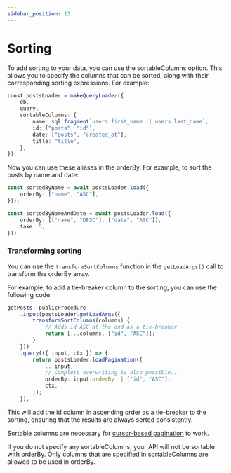 ```yaml
---
sidebar_position: 13
---
```


# Sorting

To add sorting to your data, you can use the sortableColumns option. This allows you to specify the columns that can be sorted, along with their corresponding sorting expressions. For example:

```ts
const postsLoader = makeQueryLoader({
    db,
    query,
    sortableColumns: {
        name: sql.fragment`users.first_name || users.last_name`,
        id: ["posts", "id"],
        date: ["posts", "created_at"],
        title: "title",
    },
});
```

Now you can use these aliases in the orderBy. For example, to sort the posts by name and date:

```ts
const sortedByName = await postsLoader.load({
    orderBy: ["name", "ASC"],
}));

const sortedByNameAndDate = await postsLoader.load({
    orderBy: [["name", "DESC"], ["date", "ASC"]],
    take: 5,
}))
```

### Transforming sorting

You can use the `transformSortColumns` function in the `getLoadArgs()` call to transform the orderBy array.

For example, to add a tie-breaker column to the sorting, you can use the following code:

```ts title="postsRouter.ts"
getPosts: publicProcedure
    .input(postsLoader.getLoadArgs({
        transformSortColumns(columns) {
            // Adds id ASC at the end as a tie-breaker
            return [...columns, ["id", "ASC"]];
        }
    }))
    .query(({ input, ctx }) => {
        return postsLoader.loadPagination({
            ...input,
            // Complete overwriting is also possible...
            orderBy: input.orderBy || ["id", "ASC"],
            ctx,
        });
    }),
```

This will add the id column in ascending order as a tie-breaker to the sorting, ensuring that the results are always sorted consistently.

Sortable columns are necessary for [cursor-based pagination](./cursor-pagination.md) to work.

If you do not specify any sortableColumns, your API will not be sortable with orderBy. Only columns that are specified in sortableColumns are allowed to be used in orderBy.
